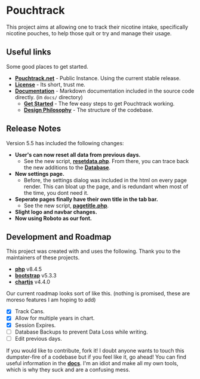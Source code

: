 # Pouchtrack

This project aims at allowing one to track their nicotine intake, specifically nicotine pouches, to help those quit or try and manage their usage.

## Useful links

Some good places to get started.

- **<a href="https://pouchtrack.net">Pouchtrack.net</a>** - Public Instance. Using the current stable release.
- **<a href="LICENSE.md">License</a>** - Its short, trust me.
- **<a href="docs/index.md">Documentation</a>** - Markdown documentation included in the source code directly. (in `docs/` directory)
  - **<a href="docs/guides/gettingstarted.md">Get Started</a>** - The few easy steps to get Pouchtrack working.
  - **<a href="docs/guides/design-philosophy.md">Design Philosophy</a>** - The structure of the codebase.

## Release Notes

Version 5.5 has included the following changes:

- **User's can now reset all data from previous days.**
  - See the new script, **[resetdata.php](scripts/source/resetdata.php)**. From there, you can trace back the new additions to the **[Database](docs/references/database.md)**.
- **New settings page.**
  - Before, the settings dialog was included in the html on every page render. This can bloat up the page, and is redundant when most of the time, you dont need it.
- **Seperate pages finally have their own title in the tab bar.**
  - See the new script, **[pagetitle.php](scripts/source/pagetitle.php)**.
- **Slight logo and navbar changes.**
- **Now using Roboto as our font.**

## Development and Roadmap

This project was created with and uses the following. Thank you to the maintainers of these projects.

- **<a href="https://www.php.net">php</a>** v8.4.5
- **<a href="https://www.getbootstrap.com">bootstrap</a>** v5.3.3
- **<a href="https://www.chartjs.org">chartjs</a>** v4.4.0

Our current roadmap looks sort of like this. (nothing is promised, these are moreso features I am hoping to add)

- [x] Track Cans.
- [x] Allow for multiple years in chart.
- [x] Session Expires.
- [ ] Database Backups to prevent Data Loss while writing.
- [ ] Edit previous days.

If you would like to contribute, fork it! I doubt anyone wants to touch this dumpster-fire of a codebase but if you feel like it, go ahead!
You can find useful information in the **[docs](docs/index.md)**. I'm an idiot and make all my own tools, which is why they suck and are a confusing mess.
